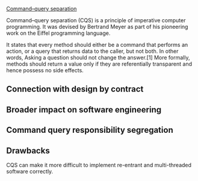 [Command–query separation](https://en.wikipedia.org/wiki/Command%E2%80%93query_separation)


Command–query separation (CQS) is a principle of imperative computer programming. It was devised by Bertrand Meyer as part of his pioneering work on the Eiffel programming language.

It states that every method should either be a command that performs an action, or a query that returns data to the caller, but not both. In other words, Asking a question should not change the answer.[1] More formally, methods should return a value only if they are referentially transparent and hence possess no side effects.

## Connection with design by contract


## Broader impact on software engineering


## Command query responsibility segregation


## Drawbacks

CQS can make it more difficult to implement re-entrant and multi-threaded software correctly. 